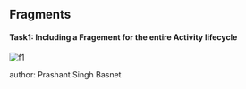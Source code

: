 <h2>Fragments</h2>
<h4>Task1: Including a Fragement for the entire Activity lifecycle </h4>

![f1](https://user-images.githubusercontent.com/50170332/111572226-4bd30500-87d0-11eb-9858-777e5d49c343.gif)


author: Prashant Singh Basnet
